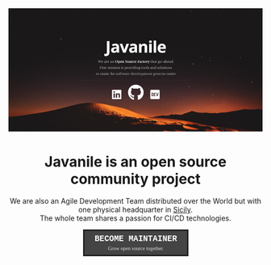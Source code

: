 <div align="center">

<a href="https://javanile.org" target="_blank">
<img src="javanile-landing.png"/>
</a>

<h1>Javanile is an open source community project</h1>

We are also an Agile Development Team distributed over the World but with one physical headquarter in [Sicily](https://en.wikipedia.org/wiki/Sicily).  
The whole team shares a passion for CI/CD technologies.

<a href="https://github.com/javanile/become-maintainer?tab=readme-ov-file"><img src="button-become-maintainer-2.png" /></a>

<!--a href="https://www.buymeacoffee.com/francescobianco"><img src="https://img.buymeacoffee.com/button-api/?text=Buy me a coffee&emoji=&slug=francescobianco&button_colour=FFDD00&font_colour=000000&font_family=Cookie&outline_colour=000000&coffee_colour=ffffff" /></a-->

</div>
